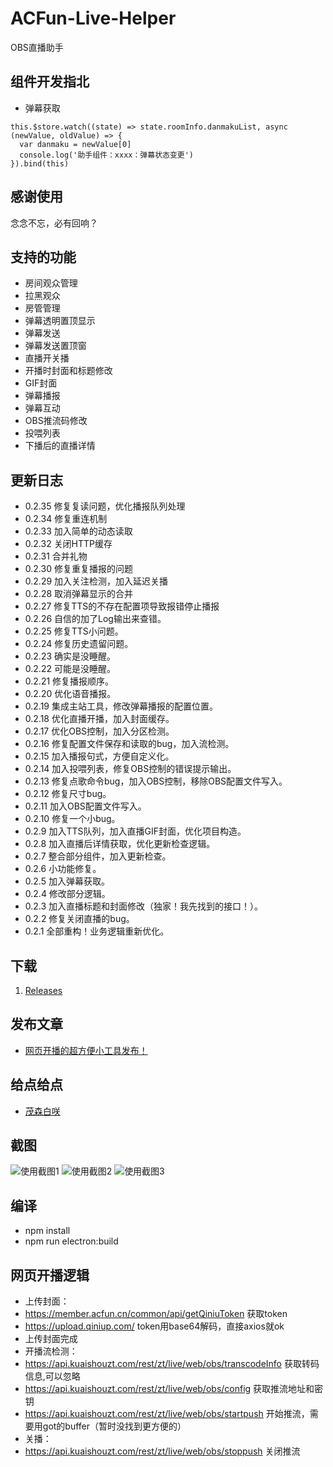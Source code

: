 # ACFun-Live-Helper
OBS直播助手

## 组件开发指北
* 弹幕获取
```
this.$store.watch((state) => state.roomInfo.danmakuList, async (newValue, oldValue) => {
  var danmaku = newValue[0]
  console.log('助手组件：xxxx：弹幕状态变更')
}).bind(this)
```

## 感谢使用
念念不忘，必有回响？

## 支持的功能
* 房间观众管理
* 拉黑观众
* 房管管理
* 弹幕透明置顶显示
* 弹幕发送
* 弹幕发送置顶窗
* 直播开关播
* 开播时封面和标题修改
* GIF封面
* 弹幕播报
* 弹幕互动
* OBS推流码修改
* 投喂列表
* 下播后的直播详情

## 更新日志
* 0.2.35 修复复读问题，优化播报队列处理
* 0.2.34 修复重连机制
* 0.2.33 加入简单的动态读取
* 0.2.32 关闭HTTP缓存
* 0.2.31 合并礼物
* 0.2.30 修复重复播报的问题
* 0.2.29 加入关注检测，加入延迟关播
* 0.2.28 取消弹幕显示的合并
* 0.2.27 修复TTS的不存在配置项导致报错停止播报
* 0.2.26 自信的加了Log输出来查错。
* 0.2.25 修复TTS小问题。
* 0.2.24 修复历史遗留问题。
* 0.2.23 确实是没睡醒。
* 0.2.22 可能是没睡醒。
* 0.2.21 修复播报顺序。
* 0.2.20 优化语音播报。
* 0.2.19 集成主站工具，修改弹幕播报的配置位置。
* 0.2.18 优化直播开播，加入封面缓存。
* 0.2.17 优化OBS控制，加入分区检测。
* 0.2.16 修复配置文件保存和读取的bug，加入流检测。
* 0.2.15 加入播报句式，方便自定义化。
* 0.2.14 加入投喂列表，修复OBS控制的错误提示输出。
* 0.2.13 修复点歌命令bug，加入OBS控制，移除OBS配置文件写入。
* 0.2.12 修复尺寸bug。
* 0.2.11 加入OBS配置文件写入。
* 0.2.10 修复一个小bug。
* 0.2.9 加入TTS队列，加入直播GIF封面，优化项目构造。
* 0.2.8 加入直播后详情获取，优化更新检查逻辑。
* 0.2.7 整合部分组件，加入更新检查。
* 0.2.6 小功能修复。
* 0.2.5 加入弹幕获取。
* 0.2.4 修改部分逻辑。
* 0.2.3 加入直播标题和封面修改（独家！我先找到的接口！）。
* 0.2.2 修复关闭直播的bug。
* 0.2.1 全部重构！业务逻辑重新优化。

## 下载
1. [Releases](https://github.com/ShigemoriHakura/ACFun-Live-Helper/releases)

## 发布文章
* [网页开播的超方便小工具发布！](https://www.acfun.cn/a/ac19231355)

## 给点给点
* [茂森白咲](https://www.acfun.cn/u/35119946)

## 截图
![使用截图1](https://raw.githubusercontent.com/ShigemoriHakura/ACFun-Live-Helper/master/screenshots/1.png) 
![使用截图2](https://raw.githubusercontent.com/ShigemoriHakura/ACFun-Live-Helper/master/screenshots/2.png) 
![使用截图3](https://raw.githubusercontent.com/ShigemoriHakura/ACFun-Live-Helper/master/screenshots/3.png) 

## 编译
* npm install
* npm run electron:build 

## 网页开播逻辑
* 上传封面：
* https://member.acfun.cn/common/api/getQiniuToken 获取token
* https://upload.qiniup.com/ token用base64解码，直接axios就ok
* 上传封面完成
* 开播流检测：
* https://api.kuaishouzt.com/rest/zt/live/web/obs/transcodeInfo 获取转码信息,可以忽略
* https://api.kuaishouzt.com/rest/zt/live/web/obs/config 获取推流地址和密钥
* https://api.kuaishouzt.com/rest/zt/live/web/obs/startpush 开始推流，需要用got的buffer（暂时没找到更方便的）
* 关播：
* https://api.kuaishouzt.com/rest/zt/live/web/obs/stoppush 关闭推流
